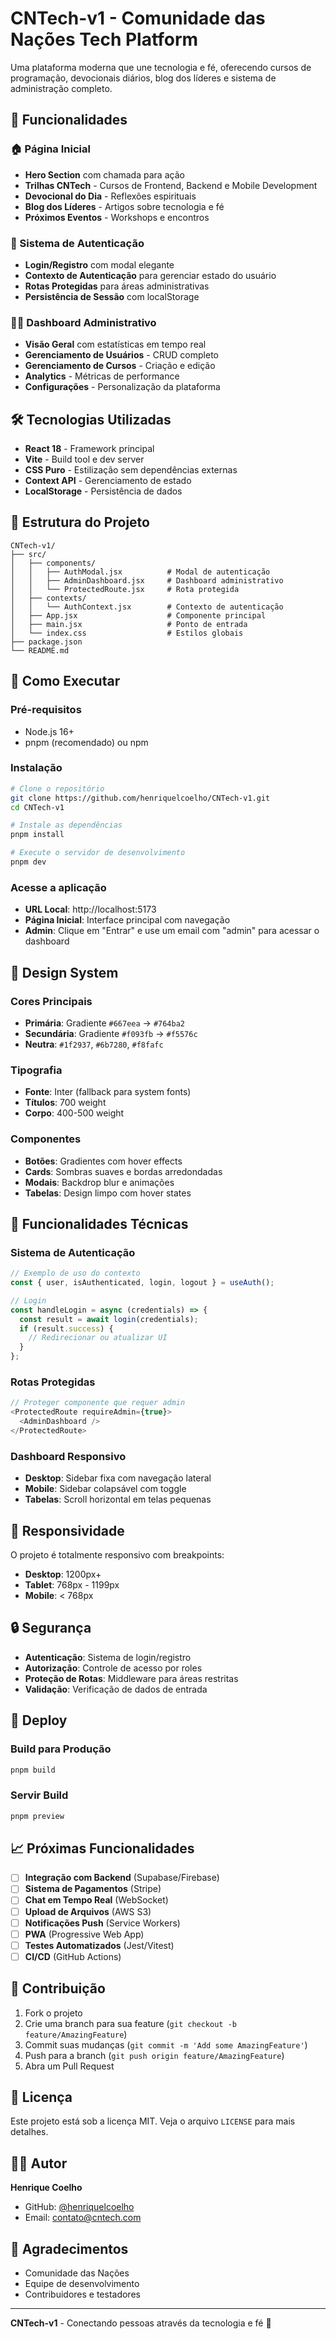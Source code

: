# CNTech-v1 - Comunidade das Nações Tech Platform

Uma plataforma moderna que une tecnologia e fé, oferecendo cursos de programação, devocionais diários, blog dos líderes e sistema de administração completo.

## 🚀 Funcionalidades

### 🏠 Página Inicial
- **Hero Section** com chamada para ação
- **Trilhas CNTech** - Cursos de Frontend, Backend e Mobile Development
- **Devocional do Dia** - Reflexões espirituais
- **Blog dos Líderes** - Artigos sobre tecnologia e fé
- **Próximos Eventos** - Workshops e encontros

### 🔐 Sistema de Autenticação
- **Login/Registro** com modal elegante
- **Contexto de Autenticação** para gerenciar estado do usuário
- **Rotas Protegidas** para áreas administrativas
- **Persistência de Sessão** com localStorage

### 👨‍💼 Dashboard Administrativo
- **Visão Geral** com estatísticas em tempo real
- **Gerenciamento de Usuários** - CRUD completo
- **Gerenciamento de Cursos** - Criação e edição
- **Analytics** - Métricas de performance
- **Configurações** - Personalização da plataforma

## 🛠️ Tecnologias Utilizadas

- **React 18** - Framework principal
- **Vite** - Build tool e dev server
- **CSS Puro** - Estilização sem dependências externas
- **Context API** - Gerenciamento de estado
- **LocalStorage** - Persistência de dados

## 📁 Estrutura do Projeto

```
CNTech-v1/
├── src/
│   ├── components/
│   │   ├── AuthModal.jsx          # Modal de autenticação
│   │   ├── AdminDashboard.jsx     # Dashboard administrativo
│   │   └── ProtectedRoute.jsx     # Rota protegida
│   ├── contexts/
│   │   └── AuthContext.jsx        # Contexto de autenticação
│   ├── App.jsx                    # Componente principal
│   ├── main.jsx                   # Ponto de entrada
│   └── index.css                  # Estilos globais
├── package.json
└── README.md
```

## 🚀 Como Executar

### Pré-requisitos
- Node.js 16+ 
- pnpm (recomendado) ou npm

### Instalação
```bash
# Clone o repositório
git clone https://github.com/henriquelcoelho/CNTech-v1.git
cd CNTech-v1

# Instale as dependências
pnpm install

# Execute o servidor de desenvolvimento
pnpm dev
```

### Acesse a aplicação
- **URL Local**: http://localhost:5173
- **Página Inicial**: Interface principal com navegação
- **Admin**: Clique em "Entrar" e use um email com "admin" para acessar o dashboard

## 🎨 Design System

### Cores Principais
- **Primária**: Gradiente `#667eea` → `#764ba2`
- **Secundária**: Gradiente `#f093fb` → `#f5576c`
- **Neutra**: `#1f2937`, `#6b7280`, `#f8fafc`

### Tipografia
- **Fonte**: Inter (fallback para system fonts)
- **Títulos**: 700 weight
- **Corpo**: 400-500 weight

### Componentes
- **Botões**: Gradientes com hover effects
- **Cards**: Sombras suaves e bordas arredondadas
- **Modais**: Backdrop blur e animações
- **Tabelas**: Design limpo com hover states

## 🔧 Funcionalidades Técnicas

### Sistema de Autenticação
```javascript
// Exemplo de uso do contexto
const { user, isAuthenticated, login, logout } = useAuth();

// Login
const handleLogin = async (credentials) => {
  const result = await login(credentials);
  if (result.success) {
    // Redirecionar ou atualizar UI
  }
};
```

### Rotas Protegidas
```javascript
// Proteger componente que requer admin
<ProtectedRoute requireAdmin={true}>
  <AdminDashboard />
</ProtectedRoute>
```

### Dashboard Responsivo
- **Desktop**: Sidebar fixa com navegação lateral
- **Mobile**: Sidebar colapsável com toggle
- **Tabelas**: Scroll horizontal em telas pequenas

## 📱 Responsividade

O projeto é totalmente responsivo com breakpoints:
- **Desktop**: 1200px+
- **Tablet**: 768px - 1199px
- **Mobile**: < 768px

## 🔒 Segurança

- **Autenticação**: Sistema de login/registro
- **Autorização**: Controle de acesso por roles
- **Proteção de Rotas**: Middleware para áreas restritas
- **Validação**: Verificação de dados de entrada

## 🚀 Deploy

### Build para Produção
```bash
pnpm build
```

### Servir Build
```bash
pnpm preview
```

## 📈 Próximas Funcionalidades

- [ ] **Integração com Backend** (Supabase/Firebase)
- [ ] **Sistema de Pagamentos** (Stripe)
- [ ] **Chat em Tempo Real** (WebSocket)
- [ ] **Upload de Arquivos** (AWS S3)
- [ ] **Notificações Push** (Service Workers)
- [ ] **PWA** (Progressive Web App)
- [ ] **Testes Automatizados** (Jest/Vitest)
- [ ] **CI/CD** (GitHub Actions)

## 🤝 Contribuição

1. Fork o projeto
2. Crie uma branch para sua feature (`git checkout -b feature/AmazingFeature`)
3. Commit suas mudanças (`git commit -m 'Add some AmazingFeature'`)
4. Push para a branch (`git push origin feature/AmazingFeature`)
5. Abra um Pull Request

## 📄 Licença

Este projeto está sob a licença MIT. Veja o arquivo `LICENSE` para mais detalhes.

## 👨‍💻 Autor

**Henrique Coelho**
- GitHub: [@henriquelcoelho](https://github.com/henriquelcoelho)
- Email: contato@cntech.com

## 🙏 Agradecimentos

- Comunidade das Nações
- Equipe de desenvolvimento
- Contribuidores e testadores

---

**CNTech-v1** - Conectando pessoas através da tecnologia e fé 🚀 